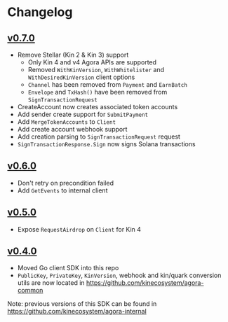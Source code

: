 # Changelog

## [v0.7.0](http://github.com/kinecosystem/kin-go/releases/tag/v0.6.0)
- Remove Stellar (Kin 2 & Kin 3) support
    - Only Kin 4 and v4 Agora APIs are supported
    - Removed `WithKinVersion`, `WithWhitelister` and `WithDesiredKinVersion` client options
    - `Channel` has been removed from `Payment` and `EarnBatch`
    - `Envelope` and `TxHash()` have been removed from `SignTransactionRequest`
- CreateAccount now creates associated token accounts
- Add sender create support for `SubmitPayment`
- Add `MergeTokenAccounts` to `Client`
- Add create account webhook support
- Add creation parsing to `SignTransactionRequest` request
- `SignTransactionResponse.Sign` now signs Solana transactions

## [v0.6.0](http://github.com/kinecosystem/kin-go/releases/tag/v0.6.0)
- Don't retry on precondition failed
- Add `GetEvents` to internal client

## [v0.5.0](http://github.com/kinecosystem/kin-go/releases/tag/v0.5.0)
- Expose `RequestAirdrop` on `Client` for Kin 4

## [v0.4.0](http://github.com/kinecosystem/kin-go/releases/tag/v0.4.0)
- Moved Go client SDK into this repo
- `PublicKey`, `PrivateKey`, `KinVersion`, webhook and kin/quark conversion utils are now located in https://github.com/kinecosystem/agora-common

Note: previous versions of this SDK can be found in https://github.com/kinecosystem/agora-internal
